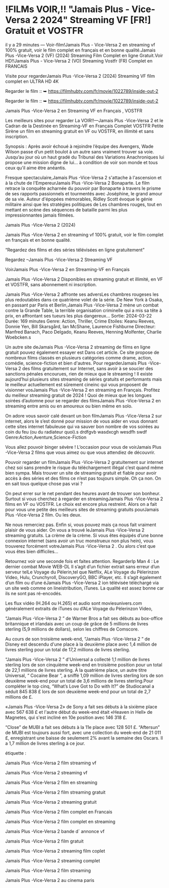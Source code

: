 # !FILMs VOIR,!! "Jamais Plus - Vice-Versa 2  2024" Streaming VF [FR!] Gratuit et VOSTFR
il y a 29 minutes — Voir-film!Jamais Plus - Vice-Versa 2 en streaming vf 100% gratuit, voir le film complet en français et en bonne qualité.Jamais Plus -Vice-Versa 2 (VF) (2024) Streaming Film Complet en ligne Gratuit.Voir HD!!Jamais Plus - Vice-Versa 2 (VO) Streaming Vostfr (FR) Complet en FRANCAIS

Visite pour regarderJamais Plus -Vice-Versa 2 (2024) Streaming VF film complet en ULTRA HD 4K

Regarder le film :: ➥ https://filmhubtv.com/fr/movie/1022789/inside-out-2

Regarder le film :: ➥ https://filmhubtv.com/fr/movie/1022789/inside-out-2


Jamais Plus -Vice-Versa 2 en Streaming VF en Français , VOSTFR

Les meilleurs sites pour regarder La VOIR!!—Jamais Plus -Vice-Versa 2 et le Cadran de la Destinée en Streaming-VF en Français Complet VOSTFR Petite Sirène un film en streaming gratuit en VF ou VOSTFR, en illimité et sans inscription.

Synopsis : Après avoir échoué à rejoindre l’équipe des Avengers, Wade Wilson passe d’un petit boulot à un autre sans vraiment trouver sa voie. Jusqu’au jour où un haut gradé du Tribunal des Variations Anachroniques lui propose une mission digne de lui… à condition de voir son monde et tous ceux qu’il aime être anéantis.

Fresque spectaculaire,Jamais Plus -Vice-Versa 2 s'attache à l'ascension et à la chute de l'EmpereurJamais Plus -Vice-Versa 2 Bonaparte. Le film retrace la conquête acharnée du pouvoir par Bonaparte à travers le prisme de ses rapports passionnels et tourmentés avec Joséphine, le grand amour de sa vie. Auteur d'épopées mémorables, Ridley Scott évoque le génie militaire ainsi que les stratégies politiques de Les chambres rouges, tout en mettant en scène des séquences de bataille parmi les plus impressionnantes jamais filmées.

Jamais Plus -Vice-Versa 2 (2024)

Jamais Plus -Vice-Versa 2 en streaming vf 100% gratuit, voir le film complet en français et en bonne qualité.

“Regardez des films et des séries télévisées en ligne gratuitement”

Regardez –Jamais Plus -Vice-Versa 2 Streaming VF

VoirJamais Plus -Vice-Versa 2 en Streaming-VF en Français

Jamais Plus -Vice-Versa 2 Disponibles en streaming gratuit et illimité, en VF et VOSTFR, sans abonnement ni inscription.

Jamais Plus -Vice-Versa 2 affronte ses adversLes chambres rougeses les plus redoutables dans ce quatrième volet de la série. De New York à Osaka, en passant par Paris et Berlin,Jamais Plus -Vice-Versa 2 mène un combat contre la Grande Table, la terrible organisation criminelle qui a mis sa tête à prix, en affrontant ses tueurs les plus dangereux... Sortie: 2024-03-22 Durée: 169 minutes Genre: Action, Thriller, Crime Etoiles: Keanu Reeves, Donnie Yen, Bill Skarsgård, Ian McShane, Laurence Fishburne Directeur: Manfred Banach, Paco Delgado, Keanu Reeves, Henning Molfenter, Charlie Woebcken.s

Un autre site deJamais Plus -Vice-Versa 2 streaming de films en ligne gratuit pouvez également essayer est Dans cet article. Ce site propose de nombreux films classés en plusieurs catégories comme drame, action, comédie, science-fiction et bien d'autres. Pour regarderJamais Plus -Vice-Versa 2 des films gratuitement sur Internet, sans avoir à se soucier des sanctions pénales encourues, rien de mieux que le streaming ! Il existe aujourd’hui plusieurs sites streaming de séries gratuits et performants mais le meilleur actuellement est sûrement cineinc qui vous proposent de visionner vosJamais Plus -Vice-Versa 2 en streaming en Français. Profitez du meilleur streaming gratuit de 2024 ! Quoi de mieux que les longues soirées d’automne pour se regarder des filmsJamais Plus -Vice-Versa 2 en streaming entre amis ou en amoureux ou bien même en solo.

On adore vous savoir calé devant un bon filmJamais Plus -Vice-Versa 2 sur internet, alors le s’est donné pour mission de vous aider en vous donnant cette sites internet fabuleuse qui va sauver bon nombre de vos soirées au coin du feu (ou du radiateur quoi).s drdfgvb wasdxcgh wesdfh swdf Genre:Action,Aventure,Science-Fiction

Vous allez pouvoir binger sévère ! L’occasion pour vous de voirJamais Plus -Vice-Versa 2 films que vous aimez ou que vous attendiez de découvrir.

Pouvoir regarder un filmJamais Plus -Vice-Versa 2 gratuitement sur internet chez soi sans prendre le risque du téléchargement illégal c’est quand même bien sympa. Mais trouver un site de streaming gratuit et fiable pour avoir accès à des séries et des films ce n’est pas toujours simple. Oh ça non. On en sait tous quelque chose pas vrai ?

On peut errer sur le net pendant des heures avant de trouver son bonheur. Surtout si vous cherchez à regarder en streamingJamais Plus -Vice-Versa 2 films en VF ou VOSTFR. Le choix est encore plus restreint. Alors on a fait pour vous une petite des meilleurs sites de streaming gratuits pourJamais Plus -Vice-Versa 2 film. Ou les deux.

Ne nous remerciez pas. Enfin si, vous pouvez mais ça nous fait vraiment plaisir de vous aider. On vous a trouvé leJamais Plus -Vice-Versa 2 streaming gratuits. La crème de la crème. Si vous êtes équipés d’une bonne connexion internet (sans avoir un truc monstrueux non plus hein), vous trouverez forcément votreJamais Plus -Vice-Versa 2 . Ou alors c’est que vous êtes bien difficiles…

Retournez voir une seconde fois et faites attention. RegarderIp Man 4 : Le dernier combat Movie WEB-DL Il s’agit d’un fichier extrait sans erreur d’un serveur telLe Voyage du Pèlerin,tel que Netflix, ALe Voyage du Pèlerinzon Video, Hulu, Crunchyroll, DiscoveryGO, BBC iPlayer, etc. Il s’agit également d’un film ou d’une éJamais Plus -Vice-Versa 2 ion télévisée téléchargé via un site web comme on lineistribution, iTunes. La qualité est assez bonne car ils ne sont pas ré-encodés.

Les flux vidéo (H.264 ou H.265) et audio sont moviesunivers.com généralement extraits de iTunes ou d’ALe Voyage du Pèlerinzon Video,

“Jamais Plus -Vice-Versa 2 ” de Warner Bros a fait ses débuts au box-office britannique et irlandais avec un coup de grâce de 5 millions de livres sterling (5,9 millions de dollars), selon les chiffres de Comscore.

Au cours de son troisième week-end, “Jamais Plus -Vice-Versa 2 ” de Disney est descendu d'une place à la deuxième place avec 1,4 million de livres sterling pour un total de 17,2 millions de livres sterling.

“Jamais Plus -Vice-Versa 2 ” d'Universal a collecté 1,1 million de livres sterling lors de son cinquième week-end en troisième position pour un total de 22,1 millions de livres sterling. À la quatrième place, un autre titre Universal, “ Cocaine Bear ”, a sniffé 1,09 million de livres sterling lors de son deuxième week-end pour un total de 3,6 millions de livres sterling.Pour compléter le top cinq, “What’s Love Got to Do with It?” de Studiocanal a séduit 845 838 £ lors de son deuxième week-end pour un total de 2,7 millions de £.

«Jamais Plus -Vice-Versa 2» de Sony a fait ses débuts à la sixième place avec 567 638 £ et l'autre début du week-end était «Heaven in Hell» de Magnetes, qui s'est incliné en 10e position avec 146 318 £.

“Close” de MUBI a fait ses débuts à la 11e place avec 128 501 £. “Aftersun” de MUBI est toujours aussi fort, avec une collection du week-end de 21 011 £, enregistrant une baisse de seulement 2% avant la semaine des Oscars. Il a 1,7 million de livres sterling à ce jour.

étiquette :

Jamais Plus -Vice-Versa 2 film streaming vf

Jamais Plus -Vice-Versa 2 streaming vf

Jamais Plus -Vice-Versa 2 film en streaming

Jamais Plus -Vice-Versa 2 film streaming gratuit

Jamais Plus -Vice-Versa 2 streaming gratuit

Jamais Plus -Vice-Versa 2 film complet en Francais

Jamais Plus -Vice-Versa 2 film complet en streaming

Jamais Plus -Vice-Versa 2 bande d` annonce vf

Jamais Plus -Vice-Versa 2 film gratuit

Jamais Plus -Vice-Versa 2 streaming film coplet

Jamais Plus -Vice-Versa 2 streaming complet

Jamais Plus -Vice-Versa 2 film streaming

Jamais Plus -Vice-Versa 2 au cinema paris
